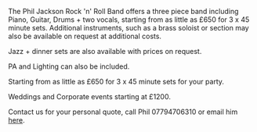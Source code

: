 The Phil Jackson Rock 'n' Roll Band offers a three piece band including Piano, Guitar, Drums + two vocals, starting from as little as £650 for 3 x 45 minute sets. Additional instruments, such as a brass soloist or section may also be available on request at additional costs.

Jazz + dinner sets are also available with prices on request.

PA and Lighting can also be included.

Starting from as little as £650 for 3 x 45 minute sets for your party.

Weddings and Corporate events starting at £1200.

Contact us for your personal quote, call Phil 07794706310 or email him [here](mailto:pjsongsmith@hotmail.co.uk).

